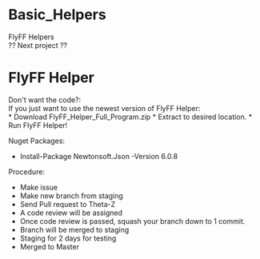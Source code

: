 # Basic_Helpers
FlyFF Helpers  
?? Next project ??

FlyFF Helper
============  
Don't want the code?:  
  If you just want to use the newest version of FlyFF Helper:  
    * Download FlyFF_Helper_Full_Program.zip
    * Extract to desired location.
    * Run FlyFF Helper!

Nuget Packages:
 * Install-Package Newtonsoft.Json -Version 6.0.8  

Procedure:
 * Make issue
 * Make new branch from staging
 * Send Pull request to Theta-Z
 * A code review will be assigned
 * Once code review is passed, squash your branch down to 1 commit.
 * Branch will be merged to staging
 * Staging for 2 days for testing
 * Merged to Master
